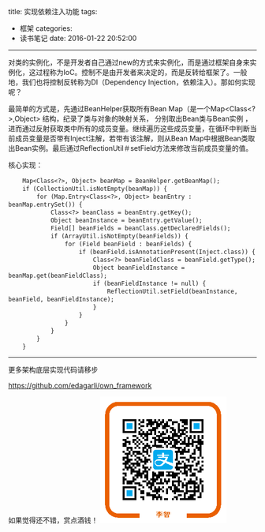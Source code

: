 title: 实现依赖注入功能
tags:
  - 框架
categories:
  - 读书笔记
date: 2016-01-22 20:52:00
---
对类的实例化，不是开发者自己通过new的方式来实例化，而是通过框架自身来实例化，这过程称为IoC。控制不是由开发者来决定的，而是反转给框架了。一般地，我们也将控制反转称为DI（Dependency Injection，依赖注入）。那如何实现呢？

<!-- more -->

最简单的方式是，先通过BeanHelper获取所有Bean Map（是一个Map<Class<?>,Object> 结构，纪录了类与对象的映射关系，
分别取出Bean类与Bean实例 ，进而通过反射获取类中所有的成员变量。继续遍历这些成员变量，在循环中判断当前成员变量是否带有Inject注解，若带有该注解，则从Bean Map中根据Bean类取出Bean实例。最后通过ReflectionUtil＃setField方法来修改当前成员变量的值。

核心实现：

        Map<Class<?>, Object> beanMap = BeanHelper.getBeanMap();
        if (CollectionUtil.isNotEmpty(beanMap)) {
            for (Map.Entry<Class<?>, Object> beanEntry : beanMap.entrySet()) {
                Class<?> beanClass = beanEntry.getKey();
                Object beanInstance = beanEntry.getValue();
                Field[] beanFields = beanClass.getDeclaredFields();
                if (ArrayUtil.isNotEmpty(beanFields)) {
                    for (Field beanField : beanFields) {
                        if (beanField.isAnnotationPresent(Inject.class)) {
                            Class<?> beanFieldClass = beanField.getType();
                            Object beanFieldInstance = beanMap.get(beanFieldClass);
                            if (beanFieldInstance != null) {
                                ReflectionUtil.setField(beanInstance, beanField, beanFieldInstance);
                            }
                        }
                    }
                }
            }
        }


-------
更多架构底层实现代码请移步

https://github.com/edagarli/own_framework


如果觉得还不错，赏点酒钱！
![](/images/aex068188cqwy9xbxa3oc07.png)
